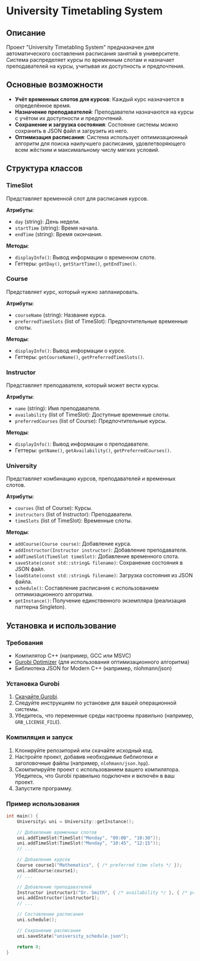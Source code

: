 # University Timetabling System

## Описание
Проект "University Timetabling System" предназначен для автоматического составления расписания занятий в университете. Система распределяет курсы по временным слотам и назначает преподавателей на курсы, учитывая их доступность и предпочтения.

## Основные возможности
* **Учёт временных слотов для курсов**: Каждый курс назначается в определённое время.
* **Назначение преподавателей**: Преподаватели назначаются на курсы с учётом их доступности и предпочтений.
* **Сохранение и загрузка состояния**: Состояние системы можно сохранить в JSON файл и загрузить из него.
* **Оптимизация расписания**: Система использует оптимизационный алгоритм для поиска наилучшего расписания, удовлетворяющего всем жёстким и максимальному числу мягких условий.

## Структура классов

### TimeSlot
Представляет временной слот для расписания курсов.

**Атрибуты**:
* `day` (string): День недели.
* `startTime` (string): Время начала.
* `endTime` (string): Время окончания.

**Методы**:
* `displayInfo()`: Вывод информации о временном слоте.
* Геттеры: `getDay()`, `getStartTime()`, `getEndTime()`.

### Course
Представляет курс, который нужно запланировать.

**Атрибуты**:
* `courseName` (string): Название курса.
* `preferredTimeSlots` (list of TimeSlot): Предпочтительные временные слоты.

**Методы**:
* `displayInfo()`: Вывод информации о курсе.
* Геттеры: `getCourseName()`, `getPreferredTimeSlots()`.

### Instructor
Представляет преподавателя, который может вести курсы.

**Атрибуты**:
* `name` (string): Имя преподавателя.
* `availability` (list of TimeSlot): Доступные временные слоты.
* `preferredCourses` (list of Course): Предпочтительные курсы.

**Методы**:
* `displayInfo()`: Вывод информации о преподавателе.
* Геттеры: `getName()`, `getAvailability()`, `getPreferredCourses()`.

### University
Представляет комбинацию курсов, преподавателей и временных слотов.

**Атрибуты**:
* `courses` (list of Course): Курсы.
* `instructors` (list of Instructor): Преподаватели.
* `timeSlots` (list of TimeSlot): Временные слоты.

**Методы**:
* `addCourse(Course course)`: Добавление курса.
* `addInstructor(Instructor instructor)`: Добавление преподавателя.
* `addTimeSlot(TimeSlot timeSlot)`: Добавление временного слота.
* `saveState(const std::string& filename)`: Сохранение состояния в JSON файл.
* `loadState(const std::string& filename)`: Загрузка состояния из JSON файла.
* `schedule()`: Составление расписания с использованием оптимизационного алгоритма.
* `getInstance()`: Получение единственного экземпляра (реализация паттерна Singleton).

## Установка и использование

### Требования
* Компилятор C++ (например, GCC или MSVC)
* [Gurobi Optimizer](https://www.gurobi.com/) (для использования оптимизационного алгоритма)
* Библиотека JSON for Modern C++ (например, nlohmann/json)

### Установка Gurobi
1. [Скачайте Gurobi](https://www.gurobi.com/downloads/gurobi-optimizer/).
2. Следуйте инструкциям по установке для вашей операционной системы.
3. Убедитесь, что переменные среды настроены правильно (например, `GRB_LICENSE_FILE`).

### Компиляция и запуск
1. Клонируйте репозиторий или скачайте исходный код.
2. Настройте проект, добавив необходимые библиотеки и заголовочные файлы (например, `nlohmann/json.hpp`).
3. Скомпилируйте проект с использованием вашего компилятора. Убедитесь, что Gurobi правильно подключен и включён в ваш проект.
4. Запустите программу.

### Пример использования
```cpp
int main() {
    University& uni = University::getInstance();

    // Добавление временных слотов
    uni.addTimeSlot(TimeSlot("Monday", "09:00", "10:30"));
    uni.addTimeSlot(TimeSlot("Monday", "10:45", "12:15"));
    // ...

    // Добавление курсов
    Course course1("Mathematics", { /* preferred time slots */ });
    uni.addCourse(course1);
    // ...

    // Добавление преподавателей
    Instructor instructor1("Dr. Smith", { /* availability */ }, { /* preferred courses */ });
    uni.addInstructor(instructor1);
    // ...

    // Составление расписания
    uni.schedule();

    // Сохранение расписания
    uni.saveState("university_schedule.json");

    return 0;
}
